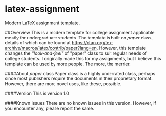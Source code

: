 # latex-assignment
Modern LaTeX assignment template.

##Overview
This is a modern template for college assignment applicable mostly for undergraduate students. The template is built on *paper* class, details of which can be found at https://ctan.org/tex-archive/macros/latex/contrib/paper?lang=en.
However, this template changes the *"look-and-feel"* of "paper" class to suit regular needs of college students. I originally made this for my assignments, but I believe this template can be used by more people. The more, the merrier.

####About *paper* class
Paper class is a highly underrated class, perhaps since most publishers require the documents in their proprietary format. However, there are more novel uses, like these, possible. 

####Version
This is version 1.0

####Known issues
There are no known issues in this version. However, if you encounter any, please report the same.
